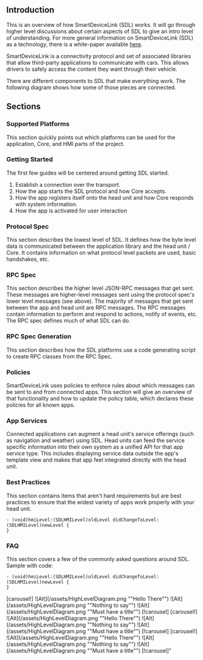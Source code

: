 ## Introduction

This is an overview of how SmartDeviceLink (SDL) works. It will go through higher level discussions about certain aspects of SDL to give an intro level of understanding. For more general information on SmartDeviceLink (SDL) as a technology, there is a white-paper available [here](https://smartdevicelink.com/resources/).

SmartDeviceLink is a connectivity protocol and set of associated libraries that allow third-party applications to communicate with cars. This allows drivers to safely access the content they want through their vehicle. 

There are different components to SDL that make everything work. The following diagram shows how some of those pieces are connected. 

## Sections

### Supported Platforms

This section quickly points out which platforms can be used for the application, Core, and HMI parts of the project.

### Getting Started

The first few guides will be centered around getting SDL started. 

1. Establish a connection over the transport.
2. How the app starts the SDL protocol and how Core accepts.
3. How the app registers itself onto the head unit and how Core responds with system information.
4. How the app is activated for user interaction

### Protocol Spec

This section describes the lowest level of SDL. It defines how the byte level data is communicated between the application library and the head unit / Core. It contains information on what protocol level packets are used, basic handshakes, etc.

### RPC Spec

This section describes the higher level JSON-RPC messages that get sent. These messages are higher-level messages sent using the protocol spec's lower level messages (see above). The majority of messages that get sent between the app and head unit are RPC messages. The RPC messages contain information to perform and respond to actions, notify of events, etc. The RPC spec defines much of what SDL can do.

### RPC Spec Generation

This section describes how the SDL platforms use a code generating script to create RPC classes from the RPC Spec.

### Policies

SmartDeviceLink uses policies to enforce rules about which messages can be sent to and from connected apps. This section will give an overview of that functionality and how to update the policy table, which declares these policies for all known apps.

### App Services

Connected applications can augment a head unit's service offerings (such as navigation and weather) using SDL. Head units can feed the service specific information into their own system as a unified API for that app service type. This includes displaying service data outside the app's template view and makes that app feel integrated directly with the head unit.

### Best Practices

This section contains items that aren't hard requirements but are best practices to ensure that the widest variety of apps work properly with your head unit.

```objc
- (void)hmiLevel:(SDLHMILevel)oldLevel didChangeToLevel:(SDLHMILevel)newLevel {
}
```
### FAQ

This section covers a few of the commonly asked questions around SDL.
Sample with code:

```objc
- (void)hmiLevel:(SDLHMILevel)oldLevel didChangeToLevel:(SDLHMILevel)newLevel {
}
```

[carousel!]
![Alt](/assets/HighLevelDiagram.png ""Hello There"")
![Alt](/assets/HighLevelDiagram.png ""Nothing to say"")
![Alt](/assets/HighLevelDiagram.png ""Must have a title"")
[!carousel]
[carousel!]
![Alt](/assets/HighLevelDiagram.png ""Hello There"")
![Alt](/assets/HighLevelDiagram.png ""Nothing to say"")
![Alt](/assets/HighLevelDiagram.png ""Must have a title"")
[!carousel]
[carousel!]
![Alt](/assets/HighLevelDiagram.png ""Hello There"")
![Alt](/assets/HighLevelDiagram.png ""Nothing to say"")
![Alt](/assets/HighLevelDiagram.png ""Must have a title"")
[!carousel]"

